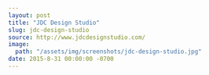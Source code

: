 ```yaml
---
layout: post
title: "JDC Design Studio"
slug: jdc-design-studio
source: http://www.jdcdesignstudio.com/
image:
  path: "/assets/img/screenshots/jdc-design-studio.jpg"
date: 2015-8-31 00:00:00 -0700
---
```

